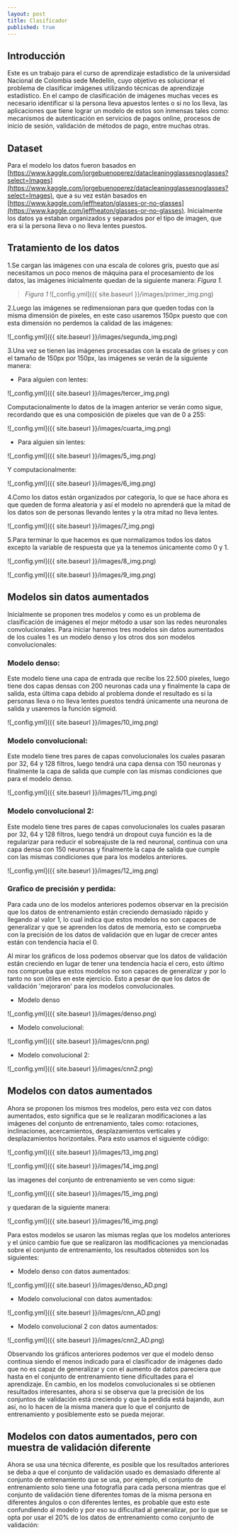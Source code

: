 ```yaml
---
layout: post
title: Clasificador
published: true
---
```

## Introducción
Este es un trabajo para el curso de aprendizaje estadístico de la universidad Nacional de Colombia sede Medellín, cuyo objetivo es solucionar el problema de clasificar imágenes utilizando técnicas de aprendizaje estadístico. En el campo de clasificación de imágenes muchas veces es necesario identificar si la persona lleva apuestos lentes o si no los lleva, las aplicaciones que tiene lograr un modelo de estos son inmensas tales como: mecanismos de autenticación en servicios de pagos online, procesos de inicio de sesión, validación de métodos de pago, entre muchas otras.

## Dataset
Para el modelo los datos fueron basados en 
[https://www.kaggle.com/jorgebuenoperez/datacleaningglassesnoglasses?select=Images](https://www.kaggle.com/jorgebuenoperez/datacleaningglassesnoglasses?select=Images), que a su vez están basados en [https://www.kaggle.com/jeffheaton/glasses-or-no-glasses](https://www.kaggle.com/jeffheaton/glasses-or-no-glasses). Inicialmente los datos ya estaban organizados y separados por el tipo de imagen, que era si la persona lleva o no lleva lentes puestos.

## Tratamiento de los datos
1.Se cargan las imágenes con una escala de colores gris, puesto que así necesitamos un poco menos de máquina para el procesamiento de los datos, las imágenes inicialmente quedan de la siguiente manera:
_Figura 1._ 
> _Figura 1_
![_config.yml]({{ site.baseurl }}/images/primer_img.png)

2.Luego las imágenes se redimensionan para que queden todas con la misma dimensión de pixeles, en este caso usaremos 150px puesto que con esta dimensión no perdemos la calidad de las imágenes:

![_config.yml]({{ site.baseurl }}/images/segunda_img.png)

3.Una vez se tienen las imágenes procesadas con la escala de grises y con el tamaño de 150px por 150px, las imágenes se verán de la siguiente manera:

- Para alguien con lentes:

![_config.yml]({{ site.baseurl }}/images/tercer_img.png)

Computacionalmente lo datos de la imagen anterior se verán como sigue, recordando que es una composición de pixeles que van de 0 a 255:

![_config.yml]({{ site.baseurl }}/images/cuarta_img.png)


- Para alguien sin lentes:

![_config.yml]({{ site.baseurl }}/images/5_img.png)


Y computacionalmente:

![_config.yml]({{ site.baseurl }}/images/6_img.png)

4.Como los datos están organizados por categoría, lo que se hace ahora es que queden de forma aleatoria y así el modelo no aprenderá que la mitad de los datos son de personas llevando lentes y la otra mitad no lleva lentes.

![_config.yml]({{ site.baseurl }}/images/7_img.png)

5.Para terminar lo que hacemos es que normalizamos todos los datos excepto la variable de respuesta que ya la tenemos únicamente como 0 y 1.

![_config.yml]({{ site.baseurl }}/images/8_img.png)

![_config.yml]({{ site.baseurl }}/images/9_img.png)


## Modelos sin datos aumentados

Inicialmente se proponen tres modelos y como es un problema de clasificación de imágenes el mejor método a usar son las redes neuronales convolucionales. Para iniciar haremos tres modelos sin datos aumentados de los cuales 1 es un modelo denso y los otros dos son modelos convolucionales:

### Modelo denso:
Este modelo tiene una capa de entrada que recibe los 22.500 pixeles, luego tiene dos capas densas con 200 neuronas cada una y finalmente la capa de salida, esta última capa debido al problema donde el resultado es si la personas lleva o no lleva lentes puestos tendrá únicamente una neurona de salida y usaremos la función sigmoid.

![_config.yml]({{ site.baseurl }}/images/10_img.png)


### Modelo convolucional:
Este modelo tiene tres pares de capas convolucionales los cuales pasaran por 32, 64 y 128 filtros, luego tendrá una capa densa con 150 neuronas y finalmente la capa de salida que cumple con las mismas condiciones que para el modelo denso.

![_config.yml]({{ site.baseurl }}/images/11_img.png)


### Modelo convolucional 2:
Este modelo tiene tres pares de capas convolucionales los cuales pasaran por 32, 64 y 128 filtros, luego tendrá un dropout cuya función es la de regularizar para reducir el sobreajuste de la red neuronal, continua con una capa densa con 150 neuronas y finalmente la capa de salida que cumple con las mismas condiciones que para los modelos anteriores.

![_config.yml]({{ site.baseurl }}/images/12_img.png)


### Grafico de precisión y perdida:
Para cada uno de los modelos anteriores podemos observar en la precisión que los datos de entrenamiento están creciendo demasiado rápido y llegando al valor 1, lo cual indica que estos modelos no son capaces de generalizar y que se aprenden los datos de memoria, esto se comprueba con la precisión de los datos de validación que en lugar de crecer antes están con tendencia hacia el 0.

Al mirar los gráficos de loss podemos observar que los datos de validación están creciendo en lugar de tener una tendencia hacia el cero, esto último nos comprueba que estos modelos no son capaces de generalizar y por lo tanto no son útiles en este ejercicio. Esto a pesar de que los datos de validación 'mejoraron' para los modelos convolucionales.

- Modelo denso

![_config.yml]({{ site.baseurl }}/images/denso.png)

- Modelo convolucional:

![_config.yml]({{ site.baseurl }}/images/cnn.png)

- Modelo convolucional 2:

![_config.yml]({{ site.baseurl }}/images/cnn2.png)


## Modelos con datos aumentados

Ahora se proponen los mismos tres modelos, pero esta vez con datos aumentados, esto significa que se le realizaran modificaciones a las imágenes del conjunto de entrenamiento, tales como: rotaciones, inclinaciones, acercamientos, desplazamientos verticales y desplazamientos horizontales. Para esto usamos el siguiente código:

![_config.yml]({{ site.baseurl }}/images/13_img.png)

![_config.yml]({{ site.baseurl }}/images/14_img.png)

las imagenes del conjunto de entrenamiento se ven como sigue:

![_config.yml]({{ site.baseurl }}/images/15_img.png)

y quedaran de la siguiente manera:

![_config.yml]({{ site.baseurl }}/images/16_img.png)


Para estos modelos se usaron las mismas reglas que los modelos anteriores y el único cambio fue que se realizaron las modificaciones ya mencionadas sobre el conjunto de entrenamiento, los resultados obtenidos son los siguientes:


- Modelo denso con datos aumentados:

![_config.yml]({{ site.baseurl }}/images/denso_AD.png)

- Modelo convolucional con datos aumentados:

![_config.yml]({{ site.baseurl }}/images/cnn_AD.png)

- Modelo convolucional 2 con datos aumentados:

![_config.yml]({{ site.baseurl }}/images/cnn2_AD.png)

Observando los gráficos anteriores podemos ver que el modelo denso continua siendo el menos indicado para el clasificador de imágenes dado que no es capaz de generalizar y con el aumento de datos pareciera que hasta en el conjunto de entrenamiento tiene dificultades para el aprendizaje. En cambio, en los modelos convolucionales si se obtienen resultados interesantes, ahora si se observa que la precisión de los conjuntos de validación está creciendo y que la perdida está bajando, aun así, no lo hacen de la misma manera que lo que el conjunto de entrenamiento y posiblemente esto se pueda mejorar.


## Modelos con datos aumentados, pero con muestra de validación diferente

Ahora se usa una técnica diferente, es posible que los resultados anteriores se deba a que el conjunto de validación usado es demasiado diferente al conjunto de entrenamiento que se usa, por ejemplo, el conjunto de entrenamiento solo tiene una fotografía para cada persona mientras que el conjunto de validación tiene diferentes tomas de la misma persona en diferentes ángulos o con diferentes lentes, es probable que esto este confundiendo al modelo y por eso su dificultad al generalizar, por lo que se opta por usar el 20% de los datos de entrenamiento como conjunto de validación:
